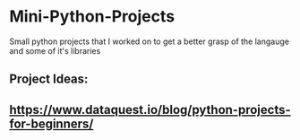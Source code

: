 # Mini-Python-Projects
Small python projects that I worked on to get a better grasp of the langauge and some of it's libraries


## Project Ideas:
## https://www.dataquest.io/blog/python-projects-for-beginners/
